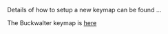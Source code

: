 Details of how to setup a new keymap can be found ...


The Buckwalter keymap is  [here]("/other/buckwalter/index.html")
